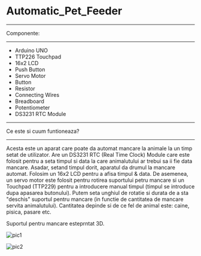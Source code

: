 # Automatic_Pet_Feeder

________________________________________
Componente:
________________________________________

* Arduino UNO
* TTP226 Touchpad
* 16x2 LCD
* Push Button
* Servo Motor
* Button
* Resistor
* Connecting Wires
* Breadboard
* Potentiometer
* DS3231 RTC Module

________________________________________
Ce este si cuum funtioneaza?
________________________________________

Acesta este un aparat care poate da automat mancare la animale la un timp setat de utilizator.
Are un DS3231 RTC (Real Time Clock) Module care este folosit pentru a seta timpul si data la care animalutului ar trebui sa ii fie data mancare. Asadar, setand timpul dorit, aparatul da drumul la mancare automat.
Folosim un 16x2 LCD pentru a afisa timpul & data. De asemenea, un servo motor este folosit pentru rotirea suportului petru mancare si un Touchpad (TTP229) pentru a introducere manual timpul (timpul se introduce dupa apasarea butonului). Putem seta unghiul de rotatie si durata de a sta "deschis" suportul pentru mancare (in functie de cantitatea de mancare servita animalutului). Cantitatea depinde si de ce fel de animal este: caine, pisica, pasare etc.

Suportul pentru mancare esteprntat 3D.

![pic1](https://user-images.githubusercontent.com/44534356/53525374-4d96d680-3aea-11e9-90cc-abc920a1efc8.jpg)


![pic2](https://user-images.githubusercontent.com/44534356/53525433-6dc69580-3aea-11e9-8be9-fde1e89c1e0c.jpg)

